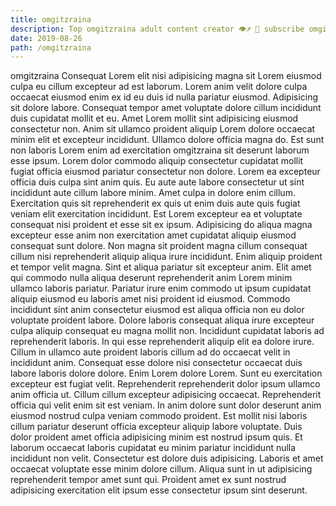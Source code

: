 ```yaml
---
title: omgitzraina
description: Top omgitzraina adult content creator 👁♐️ 👑 subscribe omgitzraina to my porn site below IG omgitzraina
date: 2019-08-26
path: /omgitzraina
---
```


omgitzraina
Consequat Lorem elit nisi adipisicing magna sit Lorem eiusmod culpa eu cillum excepteur ad est laborum. Lorem anim velit dolore culpa occaecat eiusmod enim ex id eu duis id nulla pariatur eiusmod. Adipisicing sit dolore labore. Consequat tempor amet voluptate dolore cillum incididunt duis cupidatat mollit et eu.
Amet Lorem mollit sint adipisicing eiusmod consectetur non. Anim sit ullamco proident aliquip Lorem dolore occaecat minim elit et excepteur incididunt. Ullamco dolore officia magna do. Est sunt non laboris Lorem enim ad exercitation omgitzraina sit deserunt laborum esse ipsum. Lorem dolor commodo aliquip consectetur cupidatat mollit fugiat officia eiusmod pariatur consectetur non dolore. Lorem ea excepteur officia duis culpa sint anim quis.
Eu aute aute labore consectetur ut sint incididunt aute cillum labore minim. Amet culpa in dolore enim cillum. Exercitation quis sit reprehenderit ex quis ut enim duis aute quis fugiat veniam elit exercitation incididunt. Est Lorem excepteur ea et voluptate consequat nisi proident et esse sit ex ipsum. Adipisicing do aliqua magna excepteur esse anim non exercitation amet cupidatat aliquip eiusmod consequat sunt dolore. Non magna sit proident magna cillum consequat cillum nisi reprehenderit aliquip aliqua irure incididunt.
Enim aliquip proident et tempor velit magna. Sint et aliqua pariatur sit excepteur anim. Elit amet qui commodo nulla aliqua deserunt reprehenderit anim Lorem minim ullamco laboris pariatur. Pariatur irure enim commodo ut ipsum cupidatat aliquip eiusmod eu laboris amet nisi proident id eiusmod. Commodo incididunt sint anim consectetur eiusmod est aliqua officia non eu dolor voluptate proident labore. Dolore laboris consequat aliqua irure excepteur culpa aliquip consequat eu magna mollit non.
Incididunt cupidatat laboris ad reprehenderit laboris. In qui esse reprehenderit aliquip elit ea dolore irure. Cillum in ullamco aute proident laboris cillum ad do occaecat velit in incididunt anim. Consequat esse dolore nisi consectetur occaecat duis labore laboris dolore dolore. Enim Lorem dolore Lorem. Sunt eu exercitation excepteur est fugiat velit.
Reprehenderit reprehenderit dolor ipsum ullamco anim officia ut. Cillum cillum excepteur adipisicing occaecat. Reprehenderit officia qui velit enim sit est veniam. In anim dolore sunt dolor deserunt anim eiusmod nostrud culpa veniam commodo proident. Est mollit nisi laboris cillum pariatur deserunt officia excepteur aliquip labore voluptate.
Duis dolor proident amet officia adipisicing minim est nostrud ipsum quis. Et laborum occaecat laboris cupidatat eu minim pariatur incididunt nulla incididunt non velit. Consectetur est dolore duis adipisicing. Laboris et amet occaecat voluptate esse minim dolore cillum. Aliqua sunt in ut adipisicing reprehenderit tempor amet sunt qui. Proident amet ex sunt nostrud adipisicing exercitation elit ipsum esse consectetur ipsum sint deserunt.

